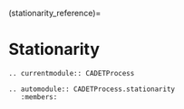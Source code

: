 (stationarity_reference)=
# Stationarity

```{eval-rst}
.. currentmodule:: CADETProcess

.. automodule:: CADETProcess.stationarity
   :members:

```

